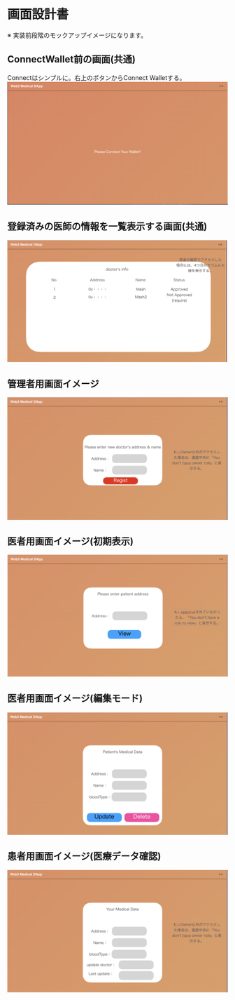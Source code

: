 # 画面設計書

※ 実装前段階のモックアップイメージになります。

## ConnectWallet前の画面(共通)

Connectはシンプルに。右上のボタンからConnect Walletする。  
<img src="./assets/connectWallet.png">

## 登録済みの医師の情報を一覧表示する画面(共通)
<img src="./assets/doctorInfo.png">

## 管理者用画面イメージ
<img src="./assets/regist.png">

## 医者用画面イメージ(初期表示)
<img src="./assets/doctorInit.png">

## 医者用画面イメージ(編集モード)
<img src="./assets/doctorView.png">

## 患者用画面イメージ(医療データ確認)
<img src="./assets/patient.png">


